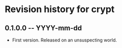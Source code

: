# Revision history for crypt

## 0.1.0.0  -- YYYY-mm-dd

* First version. Released on an unsuspecting world.
